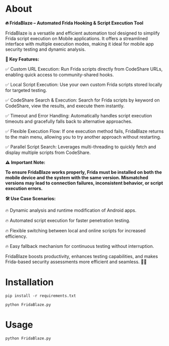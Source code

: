 # About
**🔥 FridaBlaze – Automated Frida Hooking & Script Execution Tool**

FridaBlaze is a versatile and efficient automation tool designed to simplify Frida script execution on Mobile applications. It offers a streamlined interface with multiple execution modes, making it ideal for mobile app security testing and dynamic analysis.

**🚀 Key Features:**

✅ Custom URL Execution: Run Frida scripts directly from CodeShare URLs, enabling quick access to community-shared hooks.

✅ Local Script Execution: Use your own custom Frida scripts stored locally for targeted testing.

✅ CodeShare Search & Execution: Search for Frida scripts by keyword on CodeShare, view the results, and execute them instantly.

✅ Timeout and Error Handling: Automatically handles script execution timeouts and gracefully falls back to alternative approaches.

✅ Flexible Execution Flow: If one execution method fails, FridaBlaze returns to the main menu, allowing you to try another approach without restarting.

✅ Parallel Script Search: Leverages multi-threading to quickly fetch and display multiple scripts from CodeShare.


**⚠️ Important Note:**

**To ensure FridaBlaze works properly, Frida must be installed on both the mobile device and the system with the same version. Mismatched versions may lead to connection failures, inconsistent behavior, or script execution errors.**


**🛠️ Use Case Scenarios:**

🔥 Dynamic analysis and runtime modification of Android apps.

🔥 Automated script execution for faster penetration testing.

🔥 Flexible switching between local and online scripts for increased efficiency.

🔥 Easy fallback mechanism for continuous testing without interruption.

FridaBlaze boosts productivity, enhances testing capabilities, and makes Frida-based security assessments more efficient and seamless. 🚀🔥

# Installation
``` 
pip install -r requirements.txt
```
```
python FridaBlaze.py
```

# Usage
```
python FridaBlaze.py
```



